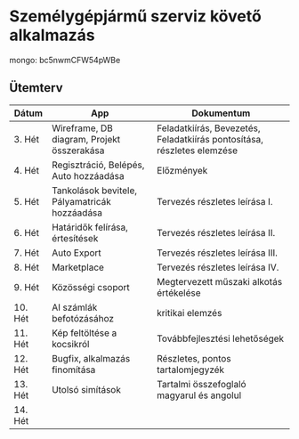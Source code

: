 # Személygépjármű szerviz követő alkalmazás

mongo: bc5nwmCFW54pWBe

## Ütemterv

| Dátum  | App  | Dokumentum  |
|---|---|---|
| 3. Hét  | Wireframe, DB diagram, Projekt összerakása  | Feladatkiírás, Bevezetés, Feladatkiírás pontosítása, részletes elemzése  |
| 4. Hét  | Regisztráció, Belépés, Auto hozzáadása  | Előzmények  |
| 5. Hét  | Tankolások bevitele, Pályamatricák hozzáadása  | Tervezés részletes leírása I.  |
| 6. Hét  | Határidők felírása, értesítések  | Tervezés részletes leírása II.  |
| 7. Hét  | Auto Export  | Tervezés részletes leírása III.  |
| 8. Hét  | Marketplace  | Tervezés részletes leírása IV.  |
| 9. Hét  | Közösségi csoport  | Megtervezett műszaki alkotás értékelése  |
| 10. Hét  | AI számlák befotózásához  | kritikai elemzés  |
| 11. Hét  | Kép feltöltése a kocsikról  | Továbbfejlesztési lehetőségek  |
| 12. Hét  | Bugfix, alkalmazás finomítása  | Részletes, pontos tartalomjegyzék  |
| 13. Hét  | Utolsó simítások  | Tartalmi összefoglaló magyarul és angolul  |
| 14. Hét  |   |   |